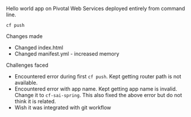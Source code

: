 Hello world app on Pivotal Web Services deployed entirely from command line.

```cf push```

Changes made
- Changed index.html
- Changed manifest.yml - increased memory

Challenges faced
- Encountered error during first `cf push`. Kept getting router path is not available.
- Encountered error with app name. Kept getting app name is invalid. Change it to `cf-sai-spring`. This also fixed the above error but do not think it is related.
- Wish it was integrated with git workflow


